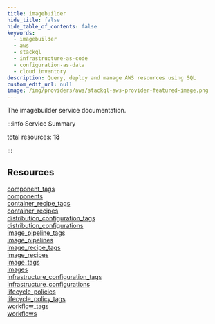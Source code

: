 ```yaml
---
title: imagebuilder
hide_title: false
hide_table_of_contents: false
keywords:
  - imagebuilder
  - aws
  - stackql
  - infrastructure-as-code
  - configuration-as-data
  - cloud inventory
description: Query, deploy and manage AWS resources using SQL
custom_edit_url: null
image: /img/providers/aws/stackql-aws-provider-featured-image.png
---
```


The imagebuilder service documentation.

:::info Service Summary

<div class="row">
<div class="providerDocColumn">
<span>total resources:&nbsp;<b>18</b></span><br />
</div>
</div>

:::

## Resources
<div class="row">
<div class="providerDocColumn">
<a href="/providers/aws/imagebuilder/component_tags/">component_tags</a><br />
<a href="/providers/aws/imagebuilder/components/">components</a><br />
<a href="/providers/aws/imagebuilder/container_recipe_tags/">container_recipe_tags</a><br />
<a href="/providers/aws/imagebuilder/container_recipes/">container_recipes</a><br />
<a href="/providers/aws/imagebuilder/distribution_configuration_tags/">distribution_configuration_tags</a><br />
<a href="/providers/aws/imagebuilder/distribution_configurations/">distribution_configurations</a><br />
<a href="/providers/aws/imagebuilder/image_pipeline_tags/">image_pipeline_tags</a><br />
<a href="/providers/aws/imagebuilder/image_pipelines/">image_pipelines</a><br />
<a href="/providers/aws/imagebuilder/image_recipe_tags/">image_recipe_tags</a>
</div>
<div class="providerDocColumn">
<a href="/providers/aws/imagebuilder/image_recipes/">image_recipes</a><br />
<a href="/providers/aws/imagebuilder/image_tags/">image_tags</a><br />
<a href="/providers/aws/imagebuilder/images/">images</a><br />
<a href="/providers/aws/imagebuilder/infrastructure_configuration_tags/">infrastructure_configuration_tags</a><br />
<a href="/providers/aws/imagebuilder/infrastructure_configurations/">infrastructure_configurations</a><br />
<a href="/providers/aws/imagebuilder/lifecycle_policies/">lifecycle_policies</a><br />
<a href="/providers/aws/imagebuilder/lifecycle_policy_tags/">lifecycle_policy_tags</a><br />
<a href="/providers/aws/imagebuilder/workflow_tags/">workflow_tags</a><br />
<a href="/providers/aws/imagebuilder/workflows/">workflows</a>
</div>
</div>